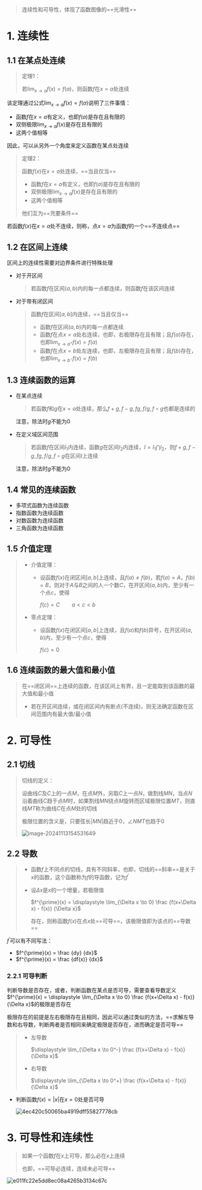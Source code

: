 > 连续性和可导性，体现了函数图像的==光滑性==

# 1. 连续性

## 1.1 在某点处连续

> 定理1：
>
> 若$\displaystyle \lim_{x \to a}f(x) = f(a)$，则函数$f$在$x=a$处连续

该定理通过公式$\displaystyle \lim_{x \to a}f(x) = f(a)$说明了三件事情：

- 函数$f$在$x=a$有定义，也即$f(a)$是存在且有限的
- 双侧极限$\displaystyle \lim_{x \to a}f(x)$是存在且有限的
- 这两个值相等

因此，可以从另外一个角度来定义函数在某点处连续

> 定理2：
>
> 函数$f(x)$在$x=a$处连续，==当且仅当==
>
> - 函数$f$在$x=a$有定义，也即$f(a)$是存在且有限的
> - 双侧极限$\displaystyle \lim_{x \to a}f(x)$是存在且有限的
> - 这两个值相等
>
> 他们互为==充要条件==

若函数$f(x)$在$x=a$处不连续，则称，点$x=a$为函数$f$的一个==不连续点==

## 1.2 在区间上连续

区间上的连续性需要对边界条件进行特殊处理

- 对于开区间

    > 若函数$f$在区间$(a, b)$内的每一点都连续，则函数$f$在该区间连续

- 对于带有闭区间

    > 函数$f$在区间$[a, b]$内连续，==当且仅当==
    >
    > - 函数$f$在区间$(a, b)$内的每一点都连续
    > - 函数$f$在点$x=a$处右连续，也即，右极限存在且有限；且$f(a)$存在，也即$\displaystyle \lim_{x \to a^+} f(x)= f(a)$
    > - 函数$f$在点$x=b$处左连续，也即，左极限存在且有限；且$f(b)$存在，也即$\displaystyle \lim_{x \to b^-} f(x)= f(b)$

    

## 1.3 连续函数的运算

- 在某点连续

    > 若函数$f$和$g$在$x=a$处连续，那么$f+g, f-g, fg, f/g, f \circ g$也都是连续的

    注意，除法时$g$不能为0

- 在定义域区间范围

    > 若函数$f$在区间$I_1$内连续，函数$g$在区间$I_2$内连续，$I = I_1 \bigcap I_2$，则$f+g, f-g, fg, f/g, f \circ g$在区间$I$上连续

    注意，除法时$g$不能为0

## 1.4 常见的连续函数

- 多项式函数为连续函数
- 指数函数为连续函数
- 对数函数为连续函数
- 三角函数为连续函数

## 1.5 介值定理

> - 介值定理：
>
>     - 设函数$f(x)$在闭区间$[a, b]$上连续，且$f(a) \neq f(b)$，若$f(a) = A$，$f(b) = B$，则对于$A$与$B$之间的人一个数$C$，在开区间$(a, b)$内，至少有一个点$c$，使得
>
>         $f(c) = C \qquad a < c < b$
>
> - 零点定理：
>
>     - 设函数$f(x)$在闭区间$[a, b]$上连续，且$f(a)$和$f(b)$异号，在开区间$(a, b)$内，至少有一个点$c$，使得
>
>         $f(c) = 0$

## 1.6 连续函数的最大值和最小值

> 在==闭区间==上连续的函数，在该区间上有界，且一定能取到该函数的最大值和最小值
>
> - 若在开区间连续，或在闭区间内有断点(不连续)，则无法确定函数在区间范围内有最大值/最小值

# 2. 可导性

## 2.1 切线

> 切线的定义：
>
> 设曲线$C$及$C$上的一点$M$，在点$M$外，另取$C$上一点$N$，做割线$MN$，当点$N$沿着曲线$C$趋于点$M$时，如果割线$MN$绕点$M$旋转而区域极限位置$MT$，则直线$MT$称为曲线$C$在点$M$处的切线
>
> 极限位置的含义是，只要弦长$|MN|$趋近于0，$\angle NMT$也趋于0
>
> ![image-20241113154531649](<第五章 连续性和可导性.assets/image-20241113154531649.png>)

## 2.2 导数

> - 函数$f$上不同点的切线，具有不同斜率，也即，切线的==斜率==是关于$x$的函数，这个函数称为$f$的导函数，记为$f^{\prime}$
>
> - 设$\Delta x$是$x$的一个增量，若极限值
>
>     $f^{\prime}(x) = \displaystyle \lim_{\Delta x \to 0} \frac {f(x+\Delta x) - f(x)} {\Delta x}$
>
>     存在，则称函数$f(x)$在点$x$处==可导==，该极限值即为该点的==导数==

$f^{\prime}$可以有不同写法：

- $f^{\prime}(x) = \frac {dy} {dx}$
- $f^{\prime}(x) = \frac {df(x)} {dx}$

### 2.2.1 可导判断

判断导数是否存在，或者，判断函数在某点是否可导，需要查看导数定义$f^{\prime}(x) = \displaystyle \lim_{\Delta x \to 0} \frac {f(x+\Delta x) - f(x)} {\Delta x}$的极限是否存在

极限存在的前提是左右极限存在且相同，因此可以通过类似的方法，==求解左导数和右导数，判断两者是否相同来确定极限是否存在，进而确定是否可导==

> - 左导数
>
>     $\displaystyle \lim_{\Delta x \to 0^-} \frac {f(x+\Delta x) - f(x)} {\Delta x}$
>
> - 右导数
>
>     $\displaystyle \lim_{\Delta x \to 0^+} \frac {f(x+\Delta x) - f(x)} {\Delta x}$

- 判断函数$f(x) = |x|$在$x=0$处是否可导

    ![4ec420c50065ba4919dff55827778cb](<第五章 连续性和可导性.assets/4ec420c50065ba4919dff55827778cb.jpg>)

# 3. 可导性和连续性

> 如果一个函数$f$在$x$上可导，那么必在$x$上连续
>
> 也即，==可导必连续，连续未必可导==

![e011fc22e5dd8ec08a4265b3134c67c](<第五章 连续性和可导性.assets/e011fc22e5dd8ec08a4265b3134c67c.jpg>)